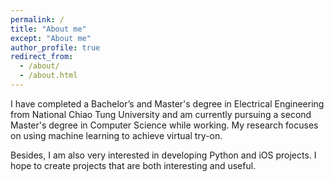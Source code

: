 ```yaml
---
permalink: /
title: "About me"
except: "About me"
author_profile: true
redirect_from: 
  - /about/
  - /about.html
---
```

  I have completed a Bachelor’s and Master's degree in Electrical Engineering from National Chiao Tung University and am currently pursuing a second Master's degree in Computer Science while working. My research focuses on using machine learning to achieve virtual try-on.  
  
   Besides, I am also very interested in developing Python and iOS projects. I hope to create projects that are both interesting and useful. 
